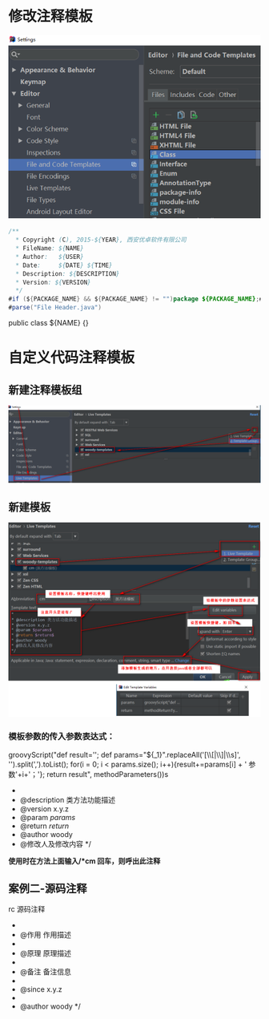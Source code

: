 # 修改注释模板
![](./resources/idea-修改注释.png)
```java
/**
  * Copyright (C), 2015-${YEAR}, 西安优卓软件有限公司
  * FileName: ${NAME}
  * Author:   ${USER}
  * Date:     ${DATE} ${TIME}
  * Description: ${DESCRIPTION}
  * Version: ${VERSION}
  */
#if (${PACKAGE_NAME} && ${PACKAGE_NAME} != "")package ${PACKAGE_NAME};#end  
#parse("File Header.java")
```

public class ${NAME} {}

# 自定义代码注释模板
## 新建注释模板组
![](./resources/idea-新建注释模板组.png)

## 新建模板
![](./resources/idea-新建模板.png)

### 模板参数的传入参数表达式：

groovyScript("def result=''; def params=\"${_1}\".replaceAll('[\\\\[|\\\\]|\\\\s]', '').split(',').toList(); for(i = 0; i < params.size(); i++){result+=params[i] + ' 参数'+i+'；'}; return result", methodParameters())s

*
* @description 类方法功能描述
* @version x.y.z
* @param $params$
* @return $return$
* @author woody
* @修改人及修改内容 
*/

__使用时在方法上面输入\/*cm 回车，则呼出此注释__

## 案例二-源码注释
rc
源码注释

*
* @作用 作用描述
* 
* @原理 原理描述
* 
* @备注 备注信息
* 
* @since x.y.z
* 
* @author woody
*/